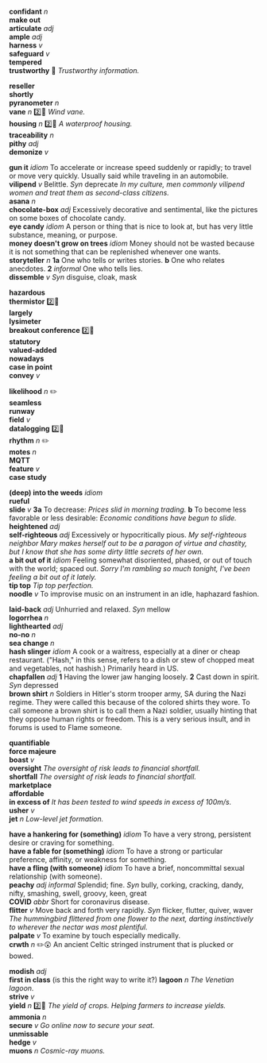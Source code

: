 


__confidant__ _n_  
__make out__  
__articulate__ _adj_  
__ample__ _adj_  
__harness__ _v_  
__safeguard__ _v_  
__tempered__  
__trustworthy__ :dart: _Trustworthy information._  

__reseller__  
__shortly__  
__pyranometer__ _n_  
__vane__ _n_ :two::hammer: _Wind vane._  
__housing__ _n_ :two::hammer: _A waterproof housing._  
__traceability__ _n_  
__pithy__ _adj_  
__demonize__ _v_  

__gun it__ _idiom_ To accelerate or increase speed suddenly or rapidly; to travel or move very quickly. Usually said while traveling in an automobile.  
__vilipend__ _v_ Belittle. _Syn_ deprecate _In my culture, men commonly vilipend women and treat them as second-class citizens._  
__asana__ _n_  
__chocolate-box__ _adj_ Excessively decorative and sentimental, like the pictures on some boxes of chocolate candy.   
__eye candy__ _idiom_ A person or thing that is nice to look at, but has very little substance, meaning, or purpose.  
__money doesn't grow on trees__ _idiom_ Money should not be wasted because it is not something that can be replenished whenever one wants.  
__storyteller__ _n_ __1a__ One who tells or writes stories. __b__ One who relates anecdotes. __2__ _informal_ One who tells lies.  
__dissemble__ _v_ _Syn_ disguise, cloak, mask  

__hazardous__  
__thermistor__ :two::hammer:  
__largely__  
__lysimeter__  
__breakout conference__ :two::hammer:  
__statutory__  
__valued-added__  
__nowadays__  
__case in point__  
__convey__ _v_  

__likelihood__ _n_ :pencil2:  
__seamless__  
__runway__  
__field__ _v_  
__datalogging__ :two::hammer:  
__rhythm__ _n_ :pencil2:  
__motes__ _n_  
__MQTT__  
__feature__ _v_  
__case study__  

__(deep) into the weeds__ _idiom_  
__rueful__  
__slide__ _v_ __3a__ To decrease: _Prices slid in morning trading._ __b__ To become less favorable or less desirable: _Economic conditions have begun to slide._  
__heightened__ _adj_  
__self-righteous__ _adj_ Excessively or hypocritically pious. _My self-righteous neighbor Mary makes herself out to be a paragon of virtue and chastity, but I know that she has some dirty little secrets of her own._  
__a bit out of it__ _idiom_ Feeling somewhat disoriented, phased, or out of touch with the world; spaced out. _Sorry I'm rambling so much tonight, I've been feeling a bit out of it lately._  
__tip top__ _Tip top perfection._  
__noodle__ _v_ To improvise music on an instrument in an idle, haphazard fashion.  

__laid-back__ _adj_ Unhurried and relaxed. _Syn_ mellow  
__logorrhea__ _n_  
__lighthearted__ _adj_  
__no-no__ _n_  
__sea change__ _n_  
__hash slinger__ _idiom_ A cook or a waitress, especially at a diner or cheap restaurant. ("Hash," in this sense, refers to a dish or stew of chopped meat and vegetables, not hashish.) Primarily heard in US.  
__chapfallen__ _adj_ __1__ Having the lower jaw hanging loosely. __2__ Cast down in spirit. _Syn_ depressed  
__brown shirt__ _n_ Soldiers in Hitler's storm trooper army, SA during the Nazi regime. They were called this because of the colored shirts they wore. To call someone a brown shirt is to call them a Nazi soldier, usually hinting that they oppose human rights or freedom. This is a very serious insult, and in forums is used to Flame someone.  

__quantifiable__  
__force majeure__  
__boast__ _v_  
__oversight__ _The oversight of risk leads to financial shortfall._  
__shortfall__ _The oversight of risk leads to financial shortfall._  
__marketplace__  
__affordable__  
__in excess of__ _It has been tested to wind speeds in excess of 100m/s._  
__usher__ _v_  
__jet__ _n_ _Low-level jet formation._  

__have a hankering for (something)__ _idiom_ To have a very strong, persistent desire or craving for something.  
__have a fable for (something)__ _idiom_ To have a strong or particular preference, affinity, or weakness for something.  
__have a fling (with someone)__ _idiom_ To have a brief, noncommittal sexual relationship (with someone).  
__peachy__ _adj_ _informal_ Splendid; fine. _Syn_ bully, corking, cracking, dandy, nifty, smashing, swell, groovy, keen, great  
__COVID__ _abbr_ Short for coronavirus disease.  
__flitter__ _v_ Move back and forth very rapidly. _Syn_ flicker, flutter, quiver, waver _The hummingbird flittered from one flower to the next, darting instinctively to wherever the nectar was most plentiful._  
__palpate__ _v_ To examine by touch especially medically.  
__crwth__ _n_ :pencil2::astonished: An ancient Celtic stringed instrument that is plucked or bowed.  

__modish__ _adj_  
__first in class__ (is this the right way to write it?)
__lagoon__ _n_ _The Venetian lagoon._  
__strive__ _v_  
__yield__ _n_ :two::hammer: _The yield of crops._ _Helping farmers to increase yields._  
__ammonia__ _n_  
__secure__ _v_ _Go online now to secure your seat._  
__unmissable__  
__hedge__ _v_  
__muons__ _n_ _Cosmic-ray muons._  
